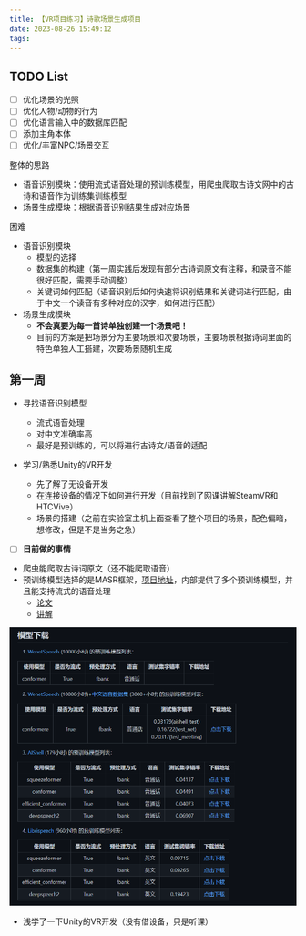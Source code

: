 ```yaml
---
title: 【VR项目练习】诗歌场景生成项目
date: 2023-08-26 15:49:12
tags:
---
```

## TODO List

- [ ] 优化场景的光照
- [ ] 优化人物/动物的行为
- [ ] 优化语言输入中的数据库匹配
- [ ] 添加主角本体
- [ ] 优化/丰富NPC/场景交互

整体的思路

- 语音识别模块：使用流式语音处理的预训练模型，用爬虫爬取古诗文网中的古诗和语音作为训练集训练模型
- 场景生成模块：根据语音识别结果生成对应场景

困难

- 语音识别模块
  - 模型的选择
  - 数据集的构建（第一周实践后发现有部分古诗词原文有注释，和录音不能很好匹配，需要手动调整）
  - 关键词如何匹配（语音识别后如何快速将识别结果和关键词进行匹配，由于中文一个读音有多种对应的汉字，如何进行匹配）
- 场景生成模块
  - **不会真要为每一首诗单独创建一个场景吧！**
  - 目前的方案是把场景分为主要场景和次要场景，主要场景根据诗词里面的特色单独人工搭建，次要场景随机生成

## 第一周

- 寻找语音识别模型

  - 流式语音处理
  - 对中文准确率高
  - 最好是预训练的，可以将进行古诗文/语音的适配
- 学习/熟悉Unity的VR开发

  - 先了解了无设备开发
  - 在连接设备的情况下如何进行开发（目前找到了网课讲解SteamVR和HTCVive）
  - 场景的搭建（之前在实验室主机上面查看了整个项目的场景，配色偏暗，想修改，但是不是当务之急）

- [ ] **目前做的事情**

- 爬虫能爬取古诗词原文（还不能爬取语音）
- 预训练模型选择的是MASR框架，[项目地址]([https://github.com/yeyupiaoling/MASR]())，内部提供了多个预训练模型，并且能支持流式的语音处理
  - [论文](https://arxiv.org/pdf/2102.01547.pdf)
  - [讲解](https://zhuanlan.zhihu.com/p/349586567)

![1693294494575](1693294494575.png)

- 浅学了一下Unity的VR开发（没有借设备，只是听课）
